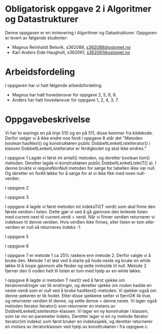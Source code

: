 # Obligatorisk oppgave 2 i Algoritmer og Datastrukturer

Denne oppgaven er en innlevering i Algoritmer og Datastrukturer. 
Oppgaven er levert av følgende studenter:
* Magnus Reinholdt Belsvik, s362088, s362088@oslomet.no
* Karl Anders Eide Haugholt, s362061, s362061@oslomet.no


# Arbeidsfordeling

I oppgaven har vi hatt følgende arbeidsfordeling:
* Magnus har hatt hovedansvar for oppgave 2, 5, 6, 8. 
* Anders har hatt hovedansvar for oppgave 1, 2, 4, 3, 7. 


# Oppgavebeskrivelse

Vi har to warings en på linje 510 og en på 511, disse kommer fra kildekode. Derfor velger vi
å ikke endre noe fordi i oppgave 8 står det "Metoden boolean  hasNext() og konstruktøren 
public  DobbeltLenketListeIterator() i klassen DobbeltLenketListeIterator er ferdigkodet og skal ikke endres."

I oppgave 1 Lagde vi først int antall() metoden, og deretter boolean tom() metoden. 
Deretter lagde vi konstruktøren public DobbeltLenketListe(T[] a). I denne brukte vi requireNonNull metoden for
sørge for tabellen ikke var null. Og deretter en forAll løkke for å sørge for at vi ikke fikk med noen null-verdier.

I oppgave 2

I oppgave 3

I oppgave 4 lagde vi først metoden int indeksTil(T verdi) som skal finne den første verdien i listen. 
Dette gjør vi ved å gå gjennom den lenkede listen med current.next til current.verdi = verdi. Når vi finner verdien 
returnerer vi indeksen til denne verdien. Hvis verdien ikke finnes, eller listen er tom eller verdien er null så 
returneres indeks -1

I oppgave 5 

I oppgave 6 

I oppgave 7 er metode 1 ca 25% raskere enn metode 2. Derfor valgte vi å bruke den. Metode 1
et løst ved å starte på hode.neste og bruke en while løkke til å loope gjennom alle Noder og
sette innholde til null. Metode 2 fjerner den 0 noden helt til listen er tom med hjelp av en while løkke.

I oppgave 8 lagde vi metoden T next() ved å først sjekke om iteratorendringer var lik endringer,
og deretter sjekke om noden hadde en neste-verdi som er null ved å bruke hasNext()-metoden. Vi sjekker også om
denne-pekeren er lik hodet. Etter disse sjekkene setter vi fjernOK lik true, og returnerer verdien til denne, og
sette denne = denne.neste. Vi lager også metoden Iterator<T> iterator() som returnerer en instans av
DobbeltLenketListeIterator-klassen. Vi lager en ny konstruktør i klassen, som tar inn en parameter indeks. 
Deretter lager vi en ny metode Iterator<T> iterator(int indeks) som først bruker en indekssjekk, og deretter returnerer
en instans av iteratorklassen ved hjelp av konsttrukøren i fra oppgave c.


